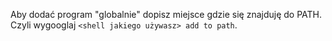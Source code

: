 Aby dodać program "globalnie" dopisz miejsce gdzie się znajduję do PATH.  
Czyli wygooglaj `<shell jakiego używasz> add to path`.